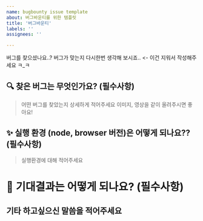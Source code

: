 ```yaml
---
name: bugbounty issue template
about: 버그바운티를 위한 템플릿
title: '버그바운티'
labels: ''
assignees: ''

---
```


버그를 찾으셨나요..? 버그가 맞는지 다시한번 생각해 보시죠..  <- 이건 지워서 작성해주세요 ㅋ_ㅋ

## 🔍️ 찾은 버그는 무엇인가요? (필수사항)

> 어떤 버그를 찾았는지 상세하게 적어주세요
> 이미지, 영상을 같이 올려주시면 좋아요!


## ✨ 실행 환경 (node, browser 버전)은 어떻게 되나요?? (필수사항)

> 실행환경에 대해 적어주세요



# 🔖 기대결과는 어떻게 되나요? (필수사항)

> 


## 기타 하고싶으신 말씀을 적어주세요
> 
